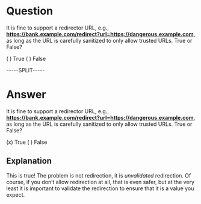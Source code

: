 # Question

It is fine to support a redirector URL, e.g., **https://bank.example.com/redirect?url=https://dangerous.example.com**, as long as the URL is carefully sanitized to only allow trusted URLs. True or False?

( ) True
( ) False

-----SPLIT-----

# Answer

It is fine to support a redirector URL, e.g., **https://bank.example.com/redirect?url=https://dangerous.example.com**, as long as the URL is carefully sanitized to only allow trusted URLs. True or False?

(x) True
( ) False

## Explanation

This is true! The problem is not redirection, it is *unvalidated* redirection. Of course, if you don’t allow redirection at all, that is even safer, but at the very least it is important to validate the redirection to ensure that it is a value you expect.

